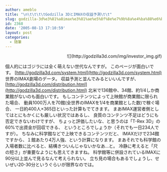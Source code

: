```yaml
---
author: ameblo
title: "\n\t\t\t\tGodzilla 3DとIMAXの収益予測\t\t"
slug: godzilla-3d%e3%81%a8imax%e3%81%ae%e5%8f%8e%e7%9b%8a%e4%ba%88%e6%b8%ac
id: 2368
date: '2005-08-13 17:10:59'
layout: post
categories:
  - 随筆
---
```


<div align="right">![](http://godzilla3d.com/img/investor_img.gif)</div>

個人的にはゴジラには全く萌えない世代なんですが。 このページが面白いです。 [http://godzilla3d.com/system.html](http://godzilla3d.com/system.html) 世界のIMAX劇場のデータ。 収益予測と並んでみるといいんですが、 [http://godzilla3d.com/distribution.html](http://godzilla3d.com/distribution.html) 北米で136館中、34館、約1/4しか商業館がないのも面白いです。 もしコンテンツによって上映館が商業館に限られた場合、 動員1000万人を70館(全世界のIMAXを1/4を商業館とした数)で稼ぐ場合、 一日約400人×365日といった計算もでてきます。 まあIMAX運営者側としてはとにもかくにも厳しい状況ではあるし、 良質のコンテンツ不足はどうにも否定できないわけですが、 ちょっと評価したいな、と思うのは「T-Rex 3D」の60%で出資金が回収できる、 というところでしょうか（それでも一日234人ですが）。 ちなみに科学館などで上映できるコンテンツだと、 IMAXだけで234館ですから、１館あたり4万人強、という計算になります。 まあそれでも科学館の入場者数に比べると、結構きついんじゃないかなあ…と。 冷静に考えると「尺の短さ」が重要なようにも思えてきますね。 科学館等に併設されているIMAXに90分以上並んで見るなんて考えられない。 立ち見の場合もあるでしょうし、せいぜい20-30分というぐらいが限界なのでは。
